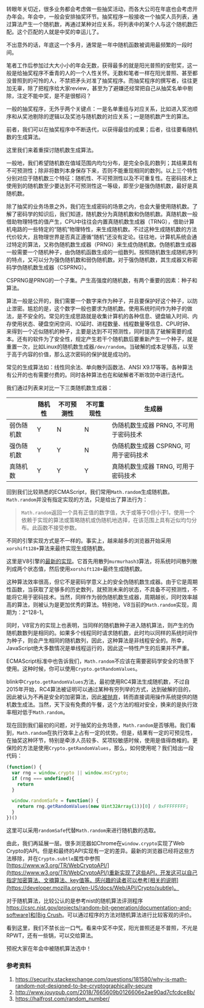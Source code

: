 转眼年关切近，很多业务都会考虑做一些抽奖活动，而各大公司在年底也会考虑开办年会。年会中，一般会安排抽奖环节。抽奖程序一般接收一个抽奖人员列表，通过算法产生一个随机数，再通过某种对应关系，将列表中的某个人与这个随机数匹配。这个匹配的人就是中奖的幸运儿了。

不出意外的话，年底这一个多月，通常是一年中随机函数被调用最频繁的一段时间。

笔者工作后参加过大大小小的年会无数，获得最多的就是阳光普照的安慰奖，这一般是给抽奖程序不垂青的人的一个人性关怀。无数和笔者一样在阳光普照、甚至都没普照到的可怜的人，不禁把矛头对准了抽奖程序。而抽奖程序的撰写者，往往更加无辜，除了把程序给大家review，甚至为了避嫌还经常把自己从抽奖名单中剔除，注定不能中奖，是不是很郁闷？

一般的抽奖程序，无外乎两个关键点：一是名单重组与对应关系，比如进入奖池顺序和从奖池剔除的逻辑以及奖池与随机数的对应关系；一是随机数产生的算法。

前者，我们可以在抽奖程序中不断迭代，以获得最佳的成果；后者，往往要看随机数的生成算法。

这里我们来着重探讨随机数生成算法。

一般地，我们希望随机数在值域范围内均匀分布，是完全杂乱的数列；其结果具有不可预测性；除非将数列本身保存下来，否则不能重现相同的数列。以上三个特性分别对应于随机数三个特征：随机性、不可预测性以及不可重复性。在密码技术上使用到的随机数至少要达到不可预测性这一等级，即至少是强伪随机数，最好是真随机数。

除了抽奖的业务场景之外，我们在生成密码的场景之内，也会大量使用随机数。了解了密码学的知识后，我们知道，随机数分为真随机数和伪随机数。真随机数一般借助物理特性的值产生，CPU中往往会内置真随机数生成器（TRNG），借助计算机电路的一些特定的“随机”物理特性，来生成随机数。不过这种生成随机数的方法代价较大，且物理世界是否真正遵循“随机”还没有定论。往往地，计算机系统会通过特定的算法，又称伪随机数生成器（PRNG）来生成伪随机数。伪随机数生成器一般需要一个随机种子，由伪随机函数生成的一组数列。按照随机数生成随机序列的特点，又可以分为强伪随机数和弱伪随机数。对于强伪随机数，其生成器又称密码学伪随机数生成器（CSPRNG）。

CSPRNG是PRNG的一个子集。产生高强度的随机数，有两个重要的因素：种子和算法。

算法一般是公开的，我们需要一个数字来作为种子，并且要保护好这个种子，以防止泄密。尴尬的是，这个数字一般也要求为随机数。使用系统时间作为种子的做法，是不安全的。常见的生成思路就是收集计算机的各种信息、键盘输入时间、内存使用状态、硬盘空闲空间、IO延时、进程数量、线程数量等信息、CPU时钟、来得到一个近似随机的种子，主要是达到不可预测性，同时提高了破解需要的成本。还有的软件为了安全性，规定产生若干个随机数后要重新产生一个种子，就是重置一次，比如Linux的随机数生成器`/dev/random`。当破解的成本足够高，以至于高于内容的价值，那么这次密码的保护就是成功的。

常见的生成算法如：线性同余法、单向散列函数法、ANSI X9.17等等。各种算法有公开的也有需要付费的。同时各种算法也在和破解者不断攻防中进行迭代。

我们通过列表来对比一下三类随机数生成器：

|   | 随机性 | 不可预测性 | 不可重现性 | 生成器 |
| --- | --- | --- | --- | --- |
| 弱伪随机数 | Y | N | N | 伪随机数生成器 PRNG, 不可用于密码技术 |
| 强伪随机数 | Y | Y | N | 伪随机数生成器 CSPRNG, 可用于密码技术 |
| 真随机数 | Y | Y | Y | 真随机数生成器 TRNG, 可用于密码技术 | 

回到我们比较熟悉的ECMAScript，我们常用`Math.random`生成随机数。`Math.random`并没有指定实现的方法，只是给出了算法行为：

> `Math.random`返回一个具有正值的数字值，大于或等于0但小于1，使用一个依赖于实现的算法或策略随机或伪随机地选择，在该范围上具有近似均匀分布。此函数不接受参数。

不同的引擎实现方式是不一样的。事实上，越来越多的浏览器开始采用`xorshift128+`算法来最终实现生成随机数。

这里是V8引擎的[最新的实现](https://chromium.googlesource.com/v8/v8.git/+/refs/heads/master/src/base/utils/random-number-generator.cc)。它首先用散列`murmurhash3`算法，将系统时间散列散列成两个状态值，然后使用`xorshift128+`最终生成随机数。

这种算法效率很高，但它不是密码学意义上的安全伪随机数生成器。由于它是周期性函数，当获取了足够多的历史数列，就预测未来的状态，不具备不可预测性，不能将它用于密码技术。当然，同样作为弱伪随机数生成器，周期越长，同时效率越高的算法，则被认为是更加优秀的算法。特别地，V8当前的`Math.random`实现，周期为：2^128-1。

同时，V8官方的实现上也表明，当同样的随机数种子进入随机算法，则产生的伪随机数数列是相同的。如果多个线程同时请求随机数，此时均以同样的系统时间作为种子，则会产生相同的随机数列，因此，这种算法是非线程安全的。所幸，JavaScript绝大多数情况是单线程运行的，因此这一特性产生的后果并不严重。

ECMAScript标准中也告诉我们，`Math.random`不应该在需要密码学安全的场景下使用。这种时候，你可以使用`Crypto.getRandomValues`。 

blink中`Crypto.getRandomValues`方法，最初使用RC4算法生成随机数，不过自2015年开始，RC4算法被证明可以通过某种有穷列举的方式，达到破解的目的，因此被认为不再是安全的加密算法，因此[被抛弃](https://codereview.chromium.org/1431233002)，转而直接调用操作系统提供的随机数生成法。当然，天下没有免费的午餐，这个方法的相对安全，换来的是执行效率相对低于`Math.random`。

现在回到我们最初的问题，对于抽奖的业务场景，`Math.random`是否够用。我们看到，`Math.random`在执行效率上占有一定的优势。但是，结果有一定的可预见性，在抽奖这种环节，特别是牵涉人员较多、奖项较敏感时候，使用是值得商榷的。更保险的方法是使用`Crypto.getRandomValues`，那么，如何使用呢？我们给出一段代码：

```JavaScript
(function() {
  var rng = window.crypto || window.msCrypto;
  if (rng === undefined){
    return
  }

  window.randomSafe = function() {
    return rng.getRandomValues(new Uint32Array(1))[0] / 0xFFFFFFFF;
  }
})()
```
 
这里可以采用`randomSafe`代替`Math.random`来进行随机数的选取。

由此，我们再延展一层。很多浏览器如Chrome在`window.crypto`实现了Web Crypto的API。但是和最终的API实现有一定的差异。最新的浏览器已经将这些方法移除，并在`Crypto.subtle`属性中参照[https://www.w3.org/TR/WebCryptoAPI/](https://www.w3.org/TR/WebCryptoAPI/)重新实现了这些API，开发这可以自己指定加密算法、文摘算法、key值等。感兴趣的读者可以参考[相关的说明](https://developer.mozilla.org/en-US/docs/Web/API/Crypto/subtle)。

对于随机算法，比较公认的是参考nist的随机算法评测程序[https://csrc.nist.gov/projects/random-bit-generation/documentation-and-software]和[Big Crush](http://simul.iro.umontreal.ca/testu01/tu01.html)。可以通过程序的方法对随机算法进行比较客观的评价。

看到这里，我们不禁长出一口气。看来中奖不中奖，阳光普照还是不普照，不光是RPWT，还有一些锅，可以交给算法。

预祝大家在年会中被随机算法选中！

### 参考资料
1. https://security.stackexchange.com/questions/181580/why-is-math-random-not-designed-to-be-cryptographically-secure
1. http://www.jouypub.com/2018/7665609b0126606e2ae90ad7cfcdce8b/
1. https://halfrost.com/random_number/